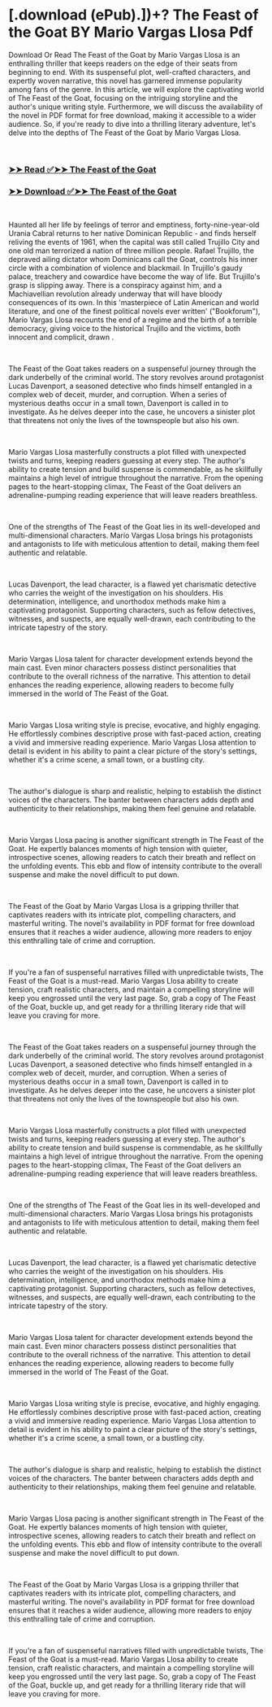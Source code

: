 # [.download (ePub).])+? The Feast of the Goat BY Mario Vargas Llosa Pdf

<p>Download Or Read The Feast of the Goat by Mario Vargas Llosa is an enthralling thriller that keeps readers on the edge of their seats from beginning to end. With its suspenseful plot, well-crafted characters, and expertly woven narrative, this novel has garnered immense popularity among fans of the genre. In this article, we will explore the captivating world of The Feast of the Goat, focusing on the intriguing storyline and the author's unique writing style. Furthermore, we will discuss the availability of the novel in PDF format for free download, making it accessible to a wider audience. So, if you're ready to dive into a thrilling literary adventure, let's delve into the depths of The Feast of the Goat by Mario Vargas Llosa.</p>
<p>&nbsp;</p>

### [➤➤ Read ✅➤➤ The Feast of the Goat](https://realpdfbooksdrive.blogspot.com/id/53969)

### [➤➤ Download ✅➤➤ The Feast of the Goat](https://realpdfbooksdrive.blogspot.com/id/53969)

<p>&nbsp;</p>
<p>Haunted all her life by feelings of terror and emptiness, forty-nine-year-old Urania Cabral returns to her native Dominican Republic - and finds herself reliving the events of 1961, when the capital was still called Trujillo City and one old man terrorized a nation of three million people. Rafael Trujillo, the depraved ailing dictator whom Dominicans call the Goat, controls his inner circle with a combination of violence and blackmail. In Trujillo's gaudy palace, treachery and cowardice have become the way of life. But Trujillo's grasp is slipping away. There is a conspiracy against him, and a Machiavellian revolution already underway that will have bloody consequences of its own. In this 'masterpiece of Latin American and world literature, and one of the finest political novels ever written' ("Bookforum"), Mario Vargas Llosa recounts the end of a regime and the birth of a terrible democracy, giving voice to the historical Trujillo and the victims, both innocent and complicit, drawn .</p>
<p>&nbsp;</p>
<p>The Feast of the Goat takes readers on a suspenseful journey through the dark underbelly of the criminal world. The story revolves around protagonist Lucas Davenport, a seasoned detective who finds himself entangled in a complex web of deceit, murder, and corruption. When a series of mysterious deaths occur in a small town, Davenport is called in to investigate. As he delves deeper into the case, he uncovers a sinister plot that threatens not only the lives of the townspeople but also his own.</p>
<p>&nbsp;</p>
<p>Mario Vargas Llosa masterfully constructs a plot filled with unexpected twists and turns, keeping readers guessing at every step. The author's ability to create tension and build suspense is commendable, as he skillfully maintains a high level of intrigue throughout the narrative. From the opening pages to the heart-stopping climax, The Feast of the Goat delivers an adrenaline-pumping reading experience that will leave readers breathless.</p>
<p>&nbsp;</p>
<p>One of the strengths of The Feast of the Goat lies in its well-developed and multi-dimensional characters. Mario Vargas Llosa brings his protagonists and antagonists to life with meticulous attention to detail, making them feel authentic and relatable.</p>
<p>&nbsp;</p>
<p>Lucas Davenport, the lead character, is a flawed yet charismatic detective who carries the weight of the investigation on his shoulders. His determination, intelligence, and unorthodox methods make him a captivating protagonist. Supporting characters, such as fellow detectives, witnesses, and suspects, are equally well-drawn, each contributing to the intricate tapestry of the story.</p>
<p>&nbsp;</p>
<p>Mario Vargas Llosa talent for character development extends beyond the main cast. Even minor characters possess distinct personalities that contribute to the overall richness of the narrative. This attention to detail enhances the reading experience, allowing readers to become fully immersed in the world of The Feast of the Goat.</p>
<p>&nbsp;</p>
<p>Mario Vargas Llosa writing style is precise, evocative, and highly engaging. He effortlessly combines descriptive prose with fast-paced action, creating a vivid and immersive reading experience. Mario Vargas Llosa attention to detail is evident in his ability to paint a clear picture of the story's settings, whether it's a crime scene, a small town, or a bustling city.</p>
<p>&nbsp;</p>
<p>The author's dialogue is sharp and realistic, helping to establish the distinct voices of the characters. The banter between characters adds depth and authenticity to their relationships, making them feel genuine and relatable.</p>
<p>&nbsp;</p>
<p>Mario Vargas Llosa pacing is another significant strength in The Feast of the Goat. He expertly balances moments of high tension with quieter, introspective scenes, allowing readers to catch their breath and reflect on the unfolding events. This ebb and flow of intensity contribute to the overall suspense and make the novel difficult to put down.</p>
<p>&nbsp;</p>
<p>The Feast of the Goat by Mario Vargas Llosa is a gripping thriller that captivates readers with its intricate plot, compelling characters, and masterful writing. The novel's availability in PDF format for free download ensures that it reaches a wider audience, allowing more readers to enjoy this enthralling tale of crime and corruption.</p>
<p>&nbsp;</p>
<p>If you're a fan of suspenseful narratives filled with unpredictable twists, The Feast of the Goat is a must-read. Mario Vargas Llosa ability to create tension, craft realistic characters, and maintain a compelling storyline will keep you engrossed until the very last page. So, grab a copy of The Feast of the Goat, buckle up, and get ready for a thrilling literary ride that will leave you craving for more.</p>
<p>&nbsp;</p>
<p>The Feast of the Goat takes readers on a suspenseful journey through the dark underbelly of the criminal world. The story revolves around protagonist Lucas Davenport, a seasoned detective who finds himself entangled in a complex web of deceit, murder, and corruption. When a series of mysterious deaths occur in a small town, Davenport is called in to investigate. As he delves deeper into the case, he uncovers a sinister plot that threatens not only the lives of the townspeople but also his own.</p>
<p>&nbsp;</p>
<p>Mario Vargas Llosa masterfully constructs a plot filled with unexpected twists and turns, keeping readers guessing at every step. The author's ability to create tension and build suspense is commendable, as he skillfully maintains a high level of intrigue throughout the narrative. From the opening pages to the heart-stopping climax, The Feast of the Goat delivers an adrenaline-pumping reading experience that will leave readers breathless.</p>
<p>&nbsp;</p>
<p>One of the strengths of The Feast of the Goat lies in its well-developed and multi-dimensional characters. Mario Vargas Llosa brings his protagonists and antagonists to life with meticulous attention to detail, making them feel authentic and relatable.</p>
<p>&nbsp;</p>
<p>Lucas Davenport, the lead character, is a flawed yet charismatic detective who carries the weight of the investigation on his shoulders. His determination, intelligence, and unorthodox methods make him a captivating protagonist. Supporting characters, such as fellow detectives, witnesses, and suspects, are equally well-drawn, each contributing to the intricate tapestry of the story.</p>
<p>&nbsp;</p>
<p>Mario Vargas Llosa talent for character development extends beyond the main cast. Even minor characters possess distinct personalities that contribute to the overall richness of the narrative. This attention to detail enhances the reading experience, allowing readers to become fully immersed in the world of The Feast of the Goat.</p>
<p>&nbsp;</p>
<p>Mario Vargas Llosa writing style is precise, evocative, and highly engaging. He effortlessly combines descriptive prose with fast-paced action, creating a vivid and immersive reading experience. Mario Vargas Llosa attention to detail is evident in his ability to paint a clear picture of the story's settings, whether it's a crime scene, a small town, or a bustling city.</p>
<p>&nbsp;</p>
<p>The author's dialogue is sharp and realistic, helping to establish the distinct voices of the characters. The banter between characters adds depth and authenticity to their relationships, making them feel genuine and relatable.</p>
<p>&nbsp;</p>
<p>Mario Vargas Llosa pacing is another significant strength in The Feast of the Goat. He expertly balances moments of high tension with quieter, introspective scenes, allowing readers to catch their breath and reflect on the unfolding events. This ebb and flow of intensity contribute to the overall suspense and make the novel difficult to put down.</p>
<p>&nbsp;</p>
<p>The Feast of the Goat by Mario Vargas Llosa is a gripping thriller that captivates readers with its intricate plot, compelling characters, and masterful writing. The novel's availability in PDF format for free download ensures that it reaches a wider audience, allowing more readers to enjoy this enthralling tale of crime and corruption.</p>
<p>&nbsp;</p>
<p>If you're a fan of suspenseful narratives filled with unpredictable twists, The Feast of the Goat is a must-read. Mario Vargas Llosa ability to create tension, craft realistic characters, and maintain a compelling storyline will keep you engrossed until the very last page. So, grab a copy of The Feast of the Goat, buckle up, and get ready for a thrilling literary ride that will leave you craving for more.</p>
<p>&nbsp;</p>
